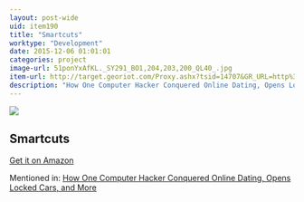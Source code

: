 ```yaml
---
layout: post-wide
uid: item190
title: "Smartcuts"
worktype: "Development"
date: 2015-12-06 01:01:01
categories: project
image-url: 51ponYxAfKL._SY291_BO1,204,203,200_QL40_.jpg
item-url: http://target.georiot.com/Proxy.ashx?tsid=14707&GR_URL=http%3A%2F%2Fwww.amazon.com%2FSmartcuts-Hackers-Innovators-Accelerate-Success%2Fdp%2F0062302450%2F
description: "How One Computer Hacker Conquered Online Dating, Opens Locked Cars, and More"
---
```

<a href="http://target.georiot.com/Proxy.ashx?tsid=14707&GR_URL=http%3A%2F%2Fwww.amazon.com%2FSmartcuts-Hackers-Innovators-Accelerate-Success%2Fdp%2F0062302450%2F" target="blank"><img src="../../../../img/thumbs/51ponYxAfKL._SY291_BO1,204,203,200_QL40_.jpg" class="prod-img"></a>
<h2>Smartcuts</h2>
<p><a href="http://target.georiot.com/Proxy.ashx?tsid=14707&GR_URL=http%3A%2F%2Fwww.amazon.com%2FSmartcuts-Hackers-Innovators-Accelerate-Success%2Fdp%2F0062302450%2F" target="blank">Get it on Amazon</a><p>
<p>Mentioned in: <a href="http://fourhourworkweek.com/2015/05/02/samy-kamkar/" target="blank">How One Computer Hacker Conquered Online Dating, Opens Locked Cars, and More</a></p>
